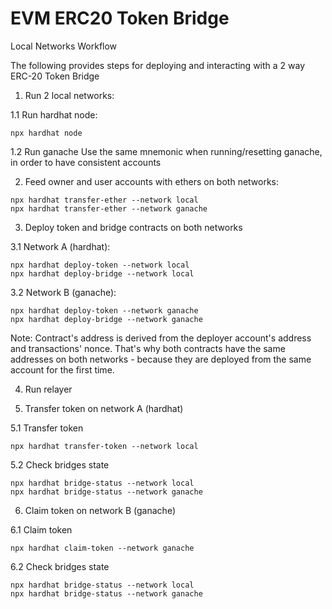# EVM ERC20 Token Bridge

Local Networks Workflow

The following provides steps for deploying and interacting with a 2 way ERC-20 Token Bridge

1. Run 2 local networks:

1.1 Run hardhat node:

```node
npx hardhat node
```

1.2 Run ganache
Use the same mnemonic when running/resetting ganache, in order to have consistent accounts

2. Feed owner and user accounts with ethers on both networks:

```node
npx hardhat transfer-ether --network local
npx hardhat transfer-ether --network ganache
```

3. Deploy token and bridge contracts on both networks

3.1 Network A (hardhat):

```node
npx hardhat deploy-token --network local
npx hardhat deploy-bridge --network local
```

3.2 Network B (ganache):

```node
npx hardhat deploy-token --network ganache
npx hardhat deploy-bridge --network ganache
```

Note: Contract's address is derived from the deployer account's address and transactions' nonce.
That's why both contracts have the same addresses on both networks - because they are deployed from
the same account for the first time.

4. Run relayer

5. Transfer token on network A (hardhat)

5.1 Transfer token

```node
npx hardhat transfer-token --network local
```

5.2 Check bridges state

```node
npx hardhat bridge-status --network local
npx hardhat bridge-status --network ganache
```

6. Claim token on network B (ganache)

6.1 Claim token

```node
npx hardhat claim-token --network ganache
```

6.2 Check bridges state

```node
npx hardhat bridge-status --network local
npx hardhat bridge-status --network ganache
```
